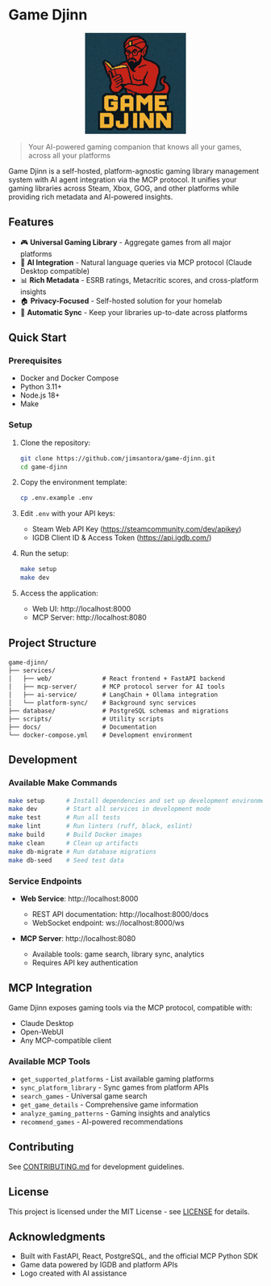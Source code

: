 # Game Djinn

<div align="center">
  <img src="docs/images/game_djinn_logo.png" alt="Game Djinn Logo" width="200">
</div>

> Your AI-powered gaming companion that knows all your games, across all your platforms

Game Djinn is a self-hosted, platform-agnostic gaming library management system with AI agent integration via the MCP protocol. It unifies your gaming libraries across Steam, Xbox, GOG, and other platforms while providing rich metadata and AI-powered insights.

## Features

- 🎮 **Universal Gaming Library** - Aggregate games from all major platforms
- 🤖 **AI Integration** - Natural language queries via MCP protocol (Claude Desktop compatible)
- 📊 **Rich Metadata** - ESRB ratings, Metacritic scores, and cross-platform insights
- 🏠 **Privacy-Focused** - Self-hosted solution for your homelab
- 🔄 **Automatic Sync** - Keep your libraries up-to-date across platforms

## Quick Start

### Prerequisites

- Docker and Docker Compose
- Python 3.11+
- Node.js 18+
- Make

### Setup

1. Clone the repository:
   ```bash
   git clone https://github.com/jimsantora/game-djinn.git
   cd game-djinn
   ```

2. Copy the environment template:
   ```bash
   cp .env.example .env
   ```

3. Edit `.env` with your API keys:
   - Steam Web API Key (https://steamcommunity.com/dev/apikey)
   - IGDB Client ID & Access Token (https://api.igdb.com/)

4. Run the setup:
   ```bash
   make setup
   make dev
   ```

5. Access the application:
   - Web UI: http://localhost:8000
   - MCP Server: http://localhost:8080

## Project Structure

```
game-djinn/
├── services/
│   ├── web/              # React frontend + FastAPI backend
│   ├── mcp-server/       # MCP protocol server for AI tools
│   ├── ai-service/       # LangChain + Ollama integration
│   └── platform-sync/    # Background sync services
├── database/             # PostgreSQL schemas and migrations
├── scripts/              # Utility scripts
├── docs/                 # Documentation
└── docker-compose.yml    # Development environment
```

## Development

### Available Make Commands

```bash
make setup      # Install dependencies and set up development environment
make dev        # Start all services in development mode
make test       # Run all tests
make lint       # Run linters (ruff, black, eslint)
make build      # Build Docker images
make clean      # Clean up artifacts
make db-migrate # Run database migrations
make db-seed    # Seed test data
```

### Service Endpoints

- **Web Service**: http://localhost:8000
  - REST API documentation: http://localhost:8000/docs
  - WebSocket endpoint: ws://localhost:8000/ws

- **MCP Server**: http://localhost:8080
  - Available tools: game search, library sync, analytics
  - Requires API key authentication

## MCP Integration

Game Djinn exposes gaming tools via the MCP protocol, compatible with:
- Claude Desktop
- Open-WebUI
- Any MCP-compatible client

### Available MCP Tools

- `get_supported_platforms` - List available gaming platforms
- `sync_platform_library` - Sync games from platform APIs
- `search_games` - Universal game search
- `get_game_details` - Comprehensive game information
- `analyze_gaming_patterns` - Gaming insights and analytics
- `recommend_games` - AI-powered recommendations

## Contributing

See [CONTRIBUTING.md](docs/CONTRIBUTING.md) for development guidelines.

## License

This project is licensed under the MIT License - see [LICENSE](LICENSE) for details.

## Acknowledgments

- Built with FastAPI, React, PostgreSQL, and the official MCP Python SDK
- Game data powered by IGDB and platform APIs
- Logo created with AI assistance